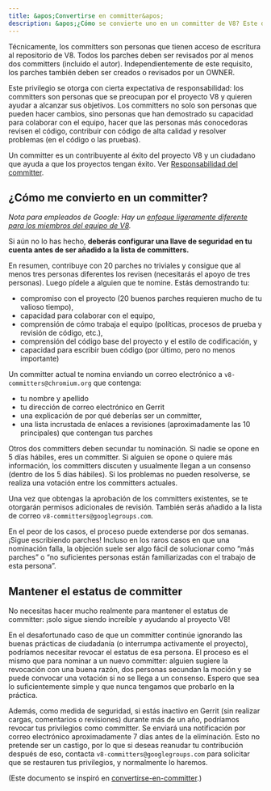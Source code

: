 ```yaml
---
title: &apos;Convertirse en committer&apos;
description: &apos;¿Cómo se convierte uno en un committer de V8? Este documento lo explica.&apos;
---
```

Técnicamente, los committers son personas que tienen acceso de escritura al repositorio de V8. Todos los parches deben ser revisados por al menos dos committers (incluido el autor). Independientemente de este requisito, los parches también deben ser creados o revisados por un OWNER.

Este privilegio se otorga con cierta expectativa de responsabilidad: los committers son personas que se preocupan por el proyecto V8 y quieren ayudar a alcanzar sus objetivos. Los committers no solo son personas que pueden hacer cambios, sino personas que han demostrado su capacidad para colaborar con el equipo, hacer que las personas más conocedoras revisen el código, contribuir con código de alta calidad y resolver problemas (en el código o las pruebas).

Un committer es un contribuyente al éxito del proyecto V8 y un ciudadano que ayuda a que los proyectos tengan éxito. Ver [Responsabilidad del committer](/docs/committer-responsibility).

## ¿Cómo me convierto en un committer?

*Nota para empleados de Google: Hay un [enfoque ligeramente diferente para los miembros del equipo de V8](http://go/v8/setup_permissions.md).*

Si aún no lo has hecho, **deberás configurar una llave de seguridad en tu cuenta antes de ser añadido a la lista de committers.**

En resumen, contribuye con 20 parches no triviales y consigue que al menos tres personas diferentes los revisen (necesitarás el apoyo de tres personas). Luego pídele a alguien que te nomine. Estás demostrando tu:

- compromiso con el proyecto (20 buenos parches requieren mucho de tu valioso tiempo),
- capacidad para colaborar con el equipo,
- comprensión de cómo trabaja el equipo (políticas, procesos de prueba y revisión de código, etc.),
- comprensión del código base del proyecto y el estilo de codificación, y
- capacidad para escribir buen código (por último, pero no menos importante)

Un committer actual te nomina enviando un correo electrónico a `v8-committers@chromium.org` que contenga:

- tu nombre y apellido
- tu dirección de correo electrónico en Gerrit
- una explicación de por qué deberías ser un committer,
- una lista incrustada de enlaces a revisiones (aproximadamente las 10 principales) que contengan tus parches

Otros dos committers deben secundar tu nominación. Si nadie se opone en 5 días hábiles, eres un committer. Si alguien se opone o quiere más información, los committers discuten y usualmente llegan a un consenso (dentro de los 5 días hábiles). Si los problemas no pueden resolverse, se realiza una votación entre los committers actuales.

Una vez que obtengas la aprobación de los committers existentes, se te otorgarán permisos adicionales de revisión. También serás añadido a la lista de correo `v8-committers@googlegroups.com`.

En el peor de los casos, el proceso puede extenderse por dos semanas. ¡Sigue escribiendo parches! Incluso en los raros casos en que una nominación falla, la objeción suele ser algo fácil de solucionar como “más parches” o “no suficientes personas están familiarizadas con el trabajo de esta persona”.

## Mantener el estatus de committer

No necesitas hacer mucho realmente para mantener el estatus de committer: ¡solo sigue siendo increíble y ayudando al proyecto V8!

En el desafortunado caso de que un committer continúe ignorando las buenas prácticas de ciudadanía (o interrumpa activamente el proyecto), podríamos necesitar revocar el estatus de esa persona. El proceso es el mismo que para nominar a un nuevo committer: alguien sugiere la revocación con una buena razón, dos personas secundan la moción y se puede convocar una votación si no se llega a un consenso. Espero que sea lo suficientemente simple y que nunca tengamos que probarlo en la práctica.

Además, como medida de seguridad, si estás inactivo en Gerrit (sin realizar cargas, comentarios o revisiones) durante más de un año, podríamos revocar tus privilegios como committer. Se enviará una notificación por correo electrónico aproximadamente 7 días antes de la eliminación. Esto no pretende ser un castigo, por lo que si deseas reanudar tu contribución después de eso, contacta `v8-committers@googlegroups.com` para solicitar que se restauren tus privilegios, y normalmente lo haremos.

(Este documento se inspiró en [convertirse-en-committer](https://dev.chromium.org/getting-involved/become-a-committer).)
